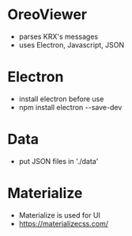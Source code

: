 # OreoViewer
 - parses KRX's messages
 - uses Electron, Javascript, JSON
 
# Electron
 - install electron before use 
 - npm install electron --save-dev

# Data
  - put JSON files in './data'
  
# Materialize
 - Materialize is used for UI
 - https://materializecss.com/


 

